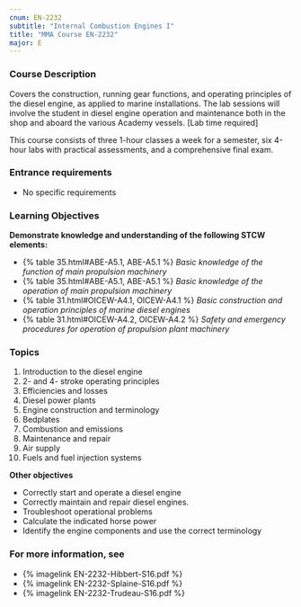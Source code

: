 ```yaml
---
cnum: EN-2232
subtitle: "Internal Combustion Engines I"
title: "MMA Course EN-2232"
major: E
---
```


### Course Description

Covers the construction, running gear functions, and operating principles of the diesel engine, as applied to marine installations. The lab sessions will involve the student in diesel engine operation and maintenance both in the shop and aboard the various Academy vessels. [Lab time required]

This course consists of three 1-hour classes a week for a semester, six 4-hour labs with practical assessments, and a comprehensive final exam.

### Entrance requirements

* No specific requirements


### Learning Objectives

**Demonstrate knowledge and understanding of the following STCW elements:**

* {% table 35.html#ABE-A5.1, ABE-A5.1 %} *Basic knowledge of the function of main propulsion machinery*
* {% table 35.html#ABE-A5.1, ABE-A5.1 %} *Basic knowledge of the operation of main propulsion machinery*
* {% table 31.html#OICEW-A4.1, OICEW-A4.1 %} *Basic construction and operation principles of marine diesel engines*
* {% table 31.html#OICEW-A4.2, OICEW-A4.2 %} *Safety and emergency procedures for operation of propulsion plant machinery*


### Topics

1. Introduction to the diesel engine
2. 2- and 4- stroke operating principles
3. Efficiencies and losses
4. Diesel power plants
5. Engine construction and terminology
6. Bedplates
7. Combustion and emissions
8. Maintenance and repair
9. Air supply
10. Fuels and fuel injection systems


**Other objectives**


* Correctly start and operate a diesel engine
* Correctly maintain and repair diesel engines.
* Troubleshoot operational problems
* Calculate the indicated horse power
* Identify the engine components and use the correct terminology


### For more information, see 

* {% imagelink EN-2232-Hibbert-S16.pdf %} 
* {% imagelink EN-2232-Splaine-S16.pdf %} 
* {% imagelink EN-2232-Trudeau-S16.pdf %} 



